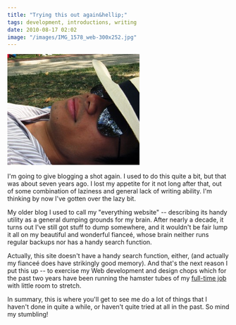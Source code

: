 ```yaml
---
title: "Trying this out again&hellip;"
tags: development, introductions, writing
date: 2010-08-17 02:02
image: "/images/IMG_1578_web-300x252.jpg"
---
```


![Me, with a hat and sunglasses.](/images/IMG_1578_web-300x252.jpg)

I'm going to give blogging a shot again. I used to do this quite a bit, but that was about seven years ago. I lost my appetite for it not long after that, out of some combination of laziness and general lack of writing ability. I'm thinking by now I've gotten over the lazy bit.

<span class="more"></span>

<p>
  My older blog I used to call my "everything website" -- describing its handy
  utility as a general dumping grounds for my brain. After nearly a decade, it
  turns out I've still got stuff to dump somewhere, and it wouldn't be fair lump
  it all on my beautiful and wonderful fianceé, whose brain neither runs regular
  backups nor has a handy search function.
</p>

<p>
  Actually, this site doesn't have a handy search function, either, (and actually
  my fianceé does have strikingly good memory). And that's the next reason I put
  this up -- to exercise my Web development and design chops which for the past
  two years have been running the hamster tubes of my
  <a href="http://www.theknot.com">full-time job</a> with little room to stretch.
</p>

<p>
  In summary, this is where you'll get to see me do a lot of things that I
  haven't done in quite a while, or haven't quite tried at all in the past. So
  mind my stumbling!
</p>
